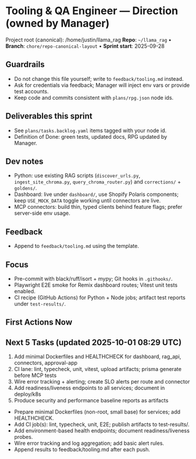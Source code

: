 # Tooling & QA Engineer — Direction (owned by Manager)

Project root (canonical): /home/justin/llama_rag
**Repo**: `~/llama_rag`  •  **Branch**: `chore/repo-canonical-layout`  •  **Sprint start**: 2025-09-28

## Guardrails
- Do not change this file yourself; write to `feedback/tooling.md` instead.
- Ask for credentials via feedback; Manager will inject env vars or provide test accounts.
- Keep code and commits consistent with `plans/rpg.json` node ids.

## Deliverables this sprint
- See `plans/tasks.backlog.yaml` items tagged with your node id.
- Definition of Done: green tests, updated docs, RPG updated by Manager.

## Dev notes
- Python: use existing RAG scripts (`discover_urls.py`, `ingest_site_chroma.py`, `query_chroma_router.py`) and `corrections/` + `goldens/`.
- Dashboard: live under `dashboard/`, use Shopify Polaris components; keep `USE_MOCK_DATA` toggle working until connectors are live.
- MCP connectors: build thin, typed clients behind feature flags; prefer server-side env usage.

## Feedback
- Append to `feedback/tooling.md` using the template.

## Focus
- Pre-commit with black/ruff/isort + mypy; Git hooks in `.githooks/`.
- Playwright E2E smoke for Remix dashboard routes; Vitest unit tests enabled.
- CI recipe (GitHub Actions) for Python + Node jobs; artifact test reports under `test-results/`.

## First Actions Now

## Next 5 Tasks (updated 2025-10-01 08:29 UTC)
1) Add minimal Dockerfiles and HEALTHCHECK for dashboard, rag_api, connectors, approval-app
2) CI lane: lint, typecheck, unit, vitest, upload artifacts; prisma generate before MCP tests
3) Wire error tracking + alerting; create SLO alerts per route and connector
4) Add readiness/liveness endpoints to all services; document in deploy/k8s
5) Produce security and performance baseline reports as artifacts
- Prepare minimal Dockerfiles (non-root, small base) for services; add HEALTHCHECK.
- Add CI job(s): lint, typecheck, unit, E2E; publish artifacts to test-results/.
- Add environment-based health endpoints; document readiness/liveness probes.
- Wire error tracking and log aggregation; add basic alert rules.
- Append results to feedback/tooling.md after each push.
